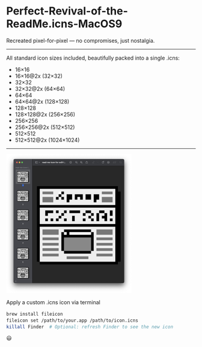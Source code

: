 # Perfect-Revival-of-the-ReadMe.icns-MacOS9
Recreated pixel-for-pixel — no compromises, just nostalgia.

***

All standard icon sizes included, beautifully packed into a single .icns:

- 16×16
- 16×16@2x (32×32)
- 32×32
- 32×32@2x (64×64)
- 64×64
- 64×64@2x (128×128)
- 128×128
- 128×128@2x (256×256)
- 256×256
- 256×256@2x (512×512)
- 512×512
- 512×512@2x (1024×1024)

***

<img src="src/readme.png" alt="classic ReadMe" width="66%">

Apply a custom .icns icon via terminal

```zsh
brew install fileicon
fileicon set /path/to/your.app /path/to/icon.icns
killall Finder  # Optional: refresh Finder to see the new icon
```

😃

